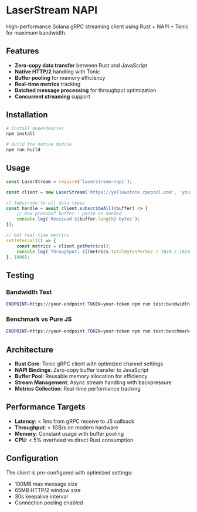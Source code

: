 # LaserStream NAPI

High-performance Solana gRPC streaming client using Rust + NAPI + Tonic for maximum bandwidth.

## Features

- **Zero-copy data transfer** between Rust and JavaScript
- **Native HTTP/2** handling with Tonic
- **Buffer pooling** for memory efficiency  
- **Real-time metrics** tracking
- **Batched message processing** for throughput optimization
- **Concurrent streaming** support

## Installation

```bash
# Install dependencies
npm install

# Build the native module
npm run build
```

## Usage

```javascript
const LaserStream = require('laserstream-napi');

const client = new LaserStream('https://yellowstone.rpcpool.com', 'your-token');

// Subscribe to all data types
const handle = await client.subscribeAll((buffer) => {
    // Raw protobuf buffer - parse as needed
    console.log(`Received ${buffer.length} bytes`);
});

// Get real-time metrics
setInterval(() => {
    const metrics = client.getMetrics();
    console.log(`Throughput: ${(metrics.totalBytesPerSec / 1024 / 1024).toFixed(2)} MB/s`);
}, 1000);
```

## Testing

### Bandwidth Test
```bash
ENDPOINT=https://your-endpoint TOKEN=your-token npm run test:bandwidth
```

### Benchmark vs Pure JS
```bash
ENDPOINT=https://your-endpoint TOKEN=your-token npm run test:benchmark
```

## Architecture

- **Rust Core**: Tonic gRPC client with optimized channel settings
- **NAPI Bindings**: Zero-copy buffer transfer to JavaScript
- **Buffer Pool**: Reusable memory allocation for efficiency
- **Stream Management**: Async stream handling with backpressure
- **Metrics Collection**: Real-time performance tracking

## Performance Targets

- **Latency**: < 1ms from gRPC receive to JS callback
- **Throughput**: > 1GB/s on modern hardware  
- **Memory**: Constant usage with buffer pooling
- **CPU**: < 5% overhead vs direct Rust consumption

## Configuration

The client is pre-configured with optimized settings:
- 100MB max message size
- 65MB HTTP/2 window size
- 30s keepalive interval
- Connection pooling enabled